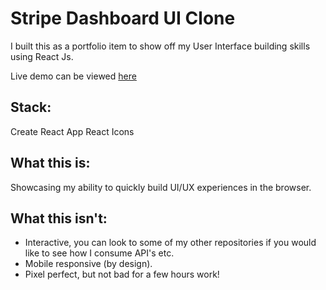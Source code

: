 # Stripe Dashboard UI Clone

I built this as a portfolio item to show off my User Interface building skills using React Js.

Live demo can be viewed [here](https://stripe-dashboard-ui-clone.netlify.app/)

## Stack:

Create React App
React Icons

## What this is:

Showcasing my ability to quickly build UI/UX experiences in the browser.

## What this isn't:

- Interactive, you can look to some of my other repositories if you would like to see how I consume API's etc.
- Mobile responsive (by design).
- Pixel perfect, but not bad for a few hours work!
